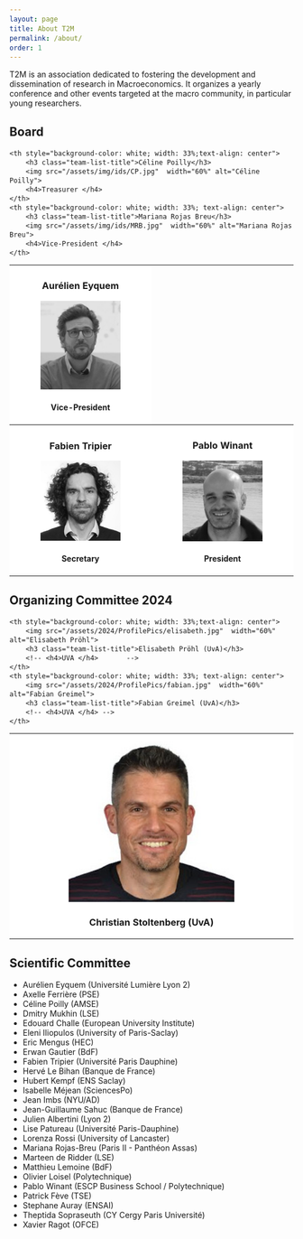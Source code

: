 ```yaml
---
layout: page
title: About T2M
permalink: /about/
order: 1
---
```


T2M is an association dedicated to fostering the development and dissemination of research in Macroeconomics. It organizes a yearly conference and other events targeted at the macro community, in particular young researchers.

## Board

<table style="width:100%" >
  <tr>
	<th style="background-color: white; width: 33%; text-align: center">
		<h3 class="team-list-title">Aurélien Eyquem</h3>
		<img src="/assets/img/ids/AE.jpg" width="60%" alt="Aurélien Eyquem">
		<h4>Vice-President </h4>		
	</th>

	<th style="background-color: white; width: 33%;text-align: center">
		<h3 class="team-list-title">Céline Poilly</h3>
		<img src="/assets/img/ids/CP.jpg"  width="60%" alt="Céline Poilly">
		<h4>Treasurer </h4>		
	</th>
	<th style="background-color: white; width: 33%; text-align: center">
		<h3 class="team-list-title">Mariana Rojas Breu</h3>
		<img src="/assets/img/ids/MRB.jpg"  width="60%" alt="Mariana Rojas Breu">
		<h4>Vice-President </h4>
	</th>
  </tr>
  <tr>
	<th style="background-color: white; width: 33%; text-align: center">
		<h3 class="team-list-title">Fabien Tripier </h3>
		<img src="/assets/img/ids/FT.jpg" width="60%" alt="Fabien Tripier">
		<h4>Secretary </h4>		
	</th>
	<th style="background-color: white;  width: 33%; text-align: center">
		<h3 class="team-list-title">Pablo Winant </h3>
		<img src="/assets/img/ids/PW.jpg"  width="60%" alt="Pablo Winant">
		<h4>President </h4>		
	</th>
  </tr>
</table>

## Organizing Committee 2024


<table style="width:100%" >
  <tr>
	<th style="background-color: white; width: 33%; text-align: center">
		<img src="/assets/2024/ProfilePics/christian.jpeg" width="60%" alt="Christian Stoltenberg">
		<h3 class="team-list-title">Christian Stoltenberg (UvA)</h3>
		<!-- <h4>UVA </h4>		 -->
	</th>

	<th style="background-color: white; width: 33%;text-align: center">
		<img src="/assets/2024/ProfilePics/elisabeth.jpg"  width="60%" alt="Elisabeth Pröhl">
		<h3 class="team-list-title">Elisabeth Pröhl (UvA)</h3>
		<!-- <h4>UVA </h4>		 -->
	</th>
	<th style="background-color: white; width: 33%; text-align: center">
		<img src="/assets/2024/ProfilePics/fabian.jpg"  width="60%" alt="Fabian Greimel">
		<h3 class="team-list-title">Fabian Greimel (UvA)</h3>
		<!-- <h4>UVA </h4> -->
	</th>
  </tr>

</table>


## Scientific Committee

- Aurélien Eyquem (Université Lumière Lyon 2)
- Axelle Ferrière (PSE)
- Céline Poilly (AMSE)
- Dmitry Mukhin (LSE)
- Edouard Challe (European University Institute)
- Eleni Iliopulos (University of Paris-Saclay)
- Eric Mengus (HEC)
- Erwan Gautier (BdF)
- Fabien Tripier (Université Paris Dauphine)
- Hervé Le Bihan (Banque de France)
- Hubert Kempf (ENS Saclay)
- Isabelle Méjean (SciencesPo)
- Jean Imbs (NYU/AD)
- Jean-Guillaume Sahuc (Banque de France)
- Julien Albertini (Lyon 2)
- Lise Patureau (Université Paris-Dauphine)
- Lorenza Rossi (University of Lancaster)
- Mariana Rojas-Breu (Paris II - Panthéon Assas)
- Marteen de Ridder (LSE)
- Matthieu Lemoine (BdF)
- Olivier Loisel (Polytechnique)
- Pablo Winant (ESCP Business School / Polytechnique)
- Patrick Fève (TSE)
- Stephane Auray (ENSAI)
- Theptida Sopraseuth (CY Cergy Paris Université)
- Xavier Ragot (OFCE)

<!-- 
## Sponsors
<img src="{% link /assets/img/logos/cfm.jpg %}" height=100 > <img src="{% link /assets/img/logos/kcl.png %}" height=100 > 
<img src="{% link /assets/img/logos/escp.png %}" height=100 >
<img src="{% link /assets/img/logos/cepremap.svg %}" height=100 > -->
